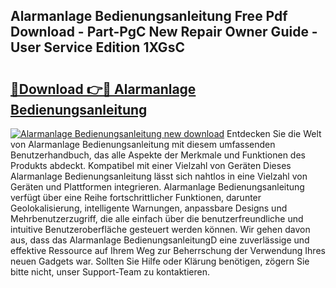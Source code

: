 ## Alarmanlage Bedienungsanleitung Free Pdf Download - Part-PgC New Repair Owner Guide - User Service Edition 1XGsC

# <h2><a href="http://df30tb.blite.top/?on=Alarmanlage+Bedienungsanleitung">🔗Download 👉🔴 Alarmanlage Bedienungsanleitung</a></h2>

[![Alarmanlage Bedienungsanleitung new download](https://i.imgur.com/lujVjoI.png)](http://df30tb.blite.top/?on=Alarmanlage+Bedienungsanleitung)
Entdecken Sie die Welt von Alarmanlage Bedienungsanleitung mit diesem umfassenden Benutzerhandbuch, das alle Aspekte der Merkmale und Funktionen des Produkts abdeckt. Kompatibel mit einer Vielzahl von Geräten Dieses Alarmanlage Bedienungsanleitung lässt sich nahtlos in eine Vielzahl von Geräten und Plattformen integrieren. Alarmanlage Bedienungsanleitung verfügt über eine Reihe fortschrittlicher Funktionen, darunter Geolokalisierung, intelligente Warnungen, anpassbare Designs und Mehrbenutzerzugriff, die alle einfach über die benutzerfreundliche und intuitive Benutzeroberfläche gesteuert werden können. Wir gehen davon aus, dass das Alarmanlage BedienungsanleitungD eine zuverlässige und effektive Ressource auf Ihrem Weg zur Beherrschung der Verwendung Ihres neuen Gadgets war. Sollten Sie Hilfe oder Klärung benötigen, zögern Sie bitte nicht, unser Support-Team zu kontaktieren.
